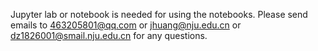 Jupyter lab or notebook is needed for using the notebooks.
Please send emails to 463205801@qq.com or jhuang@nju.edu.cn or dz1826001@smail.nju.edu.cn for any questions.
